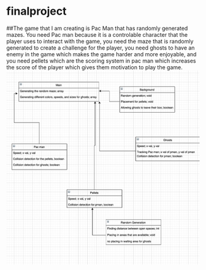 # finalproject

##The game that I am creating is Pac Man that has randomly generated mazes. You need Pac man because it is a controlable character that the player uses to interact with the game, you need the maze that is randomly generated to create a challenge for the player, you need ghosts to have an enemy in the game which makes the game harder and more enjoyable, and you need pellets which are the scoring system in pac man which increases the score of the player which gives them motivation to play the game. 
![Image of diagram of classes](https://github.com/TrevorBanks-alt/finalproject/blob/gh-pages/Diagram.png)
